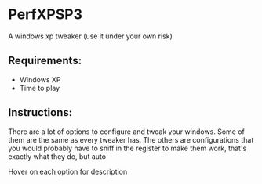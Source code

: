 PerfXPSP3
=======

A windows xp tweaker (use it under your own risk)

Requirements:
-------------
- Windows XP
- Time to play

Instructions:
-------------
There are a lot of options to configure and tweak
your windows. Some of them are the same as every
tweaker has. The others are configurations that you
would probably have to sniff in the register to make
them work, that's exactly what they do, but auto

Hover on each option for description
